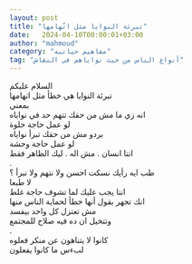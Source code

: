 ```yaml
---
layout: post
title: "تبرئة النوايا مثل اتّهامها"
date:   2024-04-10T00:00:01+03:00
author: "mahmoud"
category: "مفاهيم حياتيه"
tag: "أنواع الناس من حيث نواياهم في النقاش"
---
```



السلام عليكم  
تبرئة النوايا هي خطأ مثل اتهامها  
بمعني  
انه زي ما مش من حقك تتهم حد في نواياه  
لو عمل حاجة حلوة  
بردو مش من حقك تبرأ نواياه  
لو عمل حاجة وحشة  
انتا انسان . مش اله . ليك الظاهر فقط  
.  
طب ايه رأيك نسكت احسن ولا نتهم ولا نبرأ ؟  
لا طبعا  
انتا يجب عليك لما تشوف حاجة غلط  
انك تجهر بقول أنها خطأ لحماية الناس منها  
مش تعتزل كل واحد بيفسد  
وتتخيل ان ده فيه صلاح للمجتمع  
.  
كانوا لا يتناهون عن منكر فعلوه  
لبءس ما كانوا يفعلون
